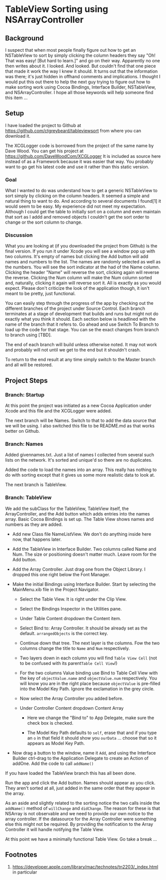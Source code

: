 # TableView Sorting using NSArrayController

## Background

I suspect that when most people finally figure out how to get an NSTableView to sort by simply clicking the column headers they say "Oh! That was easy! [But hard to learn.]" and go on their way. Apparently no one then writes about it. I looked. And looked. But couldn't find that one piece that made it work the way I knew it should. It turns out that the information was there; it's just hidden in offhand comments and implications. I thought I would put this out there to help the next guy trying to figure out how to make sorting work using Cocoa Bindings, Interface Builder, NSTableView, and NSArrayController. I hope all those keywords will help someone find this item ...

## Setup

I have loaded the project to Github at https://github.com/ctgreybeard/tableviewsort from where you can download it.

The XCGLogger code is borrowed from the project of the same name by Dave Wood. You can get his project at https://github.com/DaveWoodCom/XCGLogger  It is included as source here instead of as a Framework because it was easier that way. You probably want to go get his latest code and use it rather than this static version.

### Goal

What I wanted to do was understand how to get a generic NSTableView to sort simply by clicking on the column headers. It seemed a simple and natural thing to want to do. And according to several documents I found[1] it would seem to be easy. My experience did not meet my expectation. Although I could get the table to initially sort on a column and even maintain that sort as I addd and removed objects I couldn't get the sort order to change or the sort column to change.

### Discussion

What you are looking at (if you downloaded the project from Github) is the final version.  If you run it under Xcode you will see a window pop up with two columns. It's empty of names but clicking the Add button will add names and numbers to the list. The names are randomly selected as well as the numbers. You will see the sort indicator at the had of the Name column. Clicking the header "Name" will reverse the sort, clicking again will reverse the reverse. Clicking the Num column will make the Num column sorted and, naturally, clicking it again will reverse sort it. All is exactly as you would expect. Please don't criticize the look of the application though, it isn't meant to be pretty, just functional.

You can easily step through the progress of the app by checking out the different branches of the project under Source Control.  Each branch terminates at a stage of development that builds and runs but might not do exactly what you think it should.  Each section below is headlined with the name of the branch that it refers to. Go ahead and use Switch To Branch to load up the code for that stage. You can se the exact changes from branch to branch using [TBD].

The end of each branch will build unless otherwise noted. It may not work and probably will not until we get to the end but it shouldn't crash.

To return to the end result at any time simply switch to the Master branch and all will be restored.

## Project Steps

### Branch: Startup

At this point the project was initiated as a new Cocoa Application under Xcode and this file and the XCGLogger were added.

The next branch will be Names. Switch to that to add the data source that we will be using.  I also switched this file to be README.md as that works better on Github.

### Branch: Names

Added givennames.txt. Just a list of names I collected from several such lists on the network. It's sorted and unique'd so there are no duplicates.

Added the code to load the names into an array. This really has nothing to do with sorting except that it gives us some more realistic data to look at.

The next branch is TableView.

### Branch: TableView

We add the subClass for the TableView, TableView itself, the ArrayController, and the Add button which adds entries into the names array. Basic Cocoa Bindings is set up. The Table View shows names and numbers as they are added.

* Add new Class file NameListView. We don't do anything inside here now, that happens later.

* Add the TableView in Interface Builder. Two columns called Name and Num. The size or positioning doesn't matter much. Leave room for the Add button.

* Add the Array Controller. Just drag one from the Object Library. I dropped this one right below the Font Manager.

* Make the initial Bindings using Interface Builder. Start by selecting the MainMenu.xib file in the Project Navigator.

    * Select the Table View. It is right under the Clip View.

    * Select the Bindings Inspector in the Utilities pane.

    * Under Table Content dropdown the Content item.

    * Select Bind to: Array Controller. It should be already set as the default. `arrangedObjects` is the correct key.

    * Continue down that tree. The next layer is the columns. Fow the two columns change the title to `Name` and `Num` respectively.

    * Two layers down in each column you will find `Table View Cell` (not to be confused with its parent`Table Cell View`!)

    * For the two columns Value binding use Bind to Table Cell View with the key of `objectValue.name` and `objectValue.num` respectively. You will know you are in the right place because `objectValue` is pre-filled into the Model Key Path. Ignore the exclamation in the grey circle.

    * Now select the Array Controller you added before.

    * Under Controller Content dropdown Content Array

        * Here we change the "Bind to" to App Delegate, make sure the check box is checked.

        * The Model Key Path defaults to `self`, erase that and if you type an `o` in that field it should show you `ourData` ... choose that so it appears as Model Key Path.

* Now drag a button to the window, name it `Add`, and using the Interface Builder ctrl-drag to the Application Delegate to create an Action of addOne. Add the code to call `addName()`

If you have loaded the TableView branch this has all been done.

Run the app and click the Add button. Names should appear as you click. They aren't sorted at all, just added in the same order that they appear in the array.

As an aside and slightly related to the sorting notice the two calls inside the `addName()` method of `willChange` and `didChange`. The reason for these is that NSArray is not observable and we need to provide our own notice to the array controller. If the datasource for the Array Controller were something else this might not be required. By providing the notification to the Array Controller it will handle notifying the Table View.

At this point we have a minimally functional Table View. Go take a break ... 

## Footnotes
1. https://developer.apple.com/library/mac/technotes/tn2203/_index.html in particular